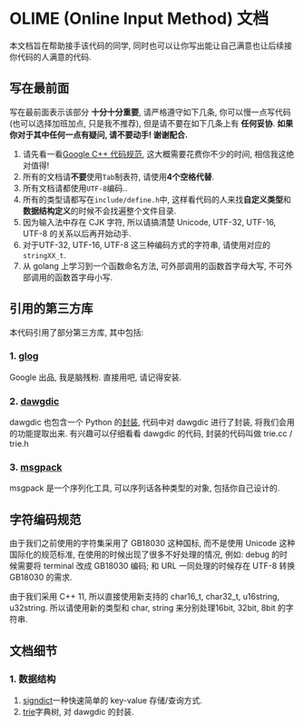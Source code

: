 # OLIME (Online Input Method) 文档

本文档旨在帮助接手该代码的同学, 同时也可以让你写出能让自己满意也让后续接你代码的人满意的代码.


## 写在最前面

写在最前面表示该部分 **十分十分重要**, 请严格遵守如下几条, 你可以慢一点写代码 (也可以选择加班加点, 只是我不推荐), 但是请不要在如下几条上有 **任何妥协**.
**如果你对于其中任何一点有疑问, 请不要动手! 谢谢配合.**

1. 请先看一看[Google C++ 代码规范](http://zh-google-styleguide.readthedocs.org/en/latest/contents/), 这大概需要花费你不少的时间, 相信我这绝对值得!
2. 所有的文档请**不要**使用`Tab`制表符, 请使用**4个空格代替**.
3. 所有文档请都使用`UTF-8`编码..
4. 所有的类型请都写在`include/define.h`中, 这样看代码的人来找**自定义类型**和**数据结构定义**的时候不会找遍整个文件目录.
5. 因为输入法中存在 CJK 字符, 所以请搞清楚 Unicode, UTF-32, UTF-16, UTF-8 的关系以后再开始动手.
6. 对于UTF-32, UTF-16, UTF-8 这三种编码方式的字符串, 请使用对应的`stringXX_t`.
7. 从 golang 上学习到一个函数命名方法, 可外部调用的函数首字母大写, 不可外部调用的函数首字母小写.


## 引用的第三方库

本代码引用了部分第三方库, 其中包括:

### 1. [glog](https://github.com/google/glog)

Google 出品, 我是脑残粉. 直接用吧, 请记得安装.

### 2. [dawgdic](https://code.google.com/p/dawgdic/)

dawgdic 也包含一个 Python 的[封装](https://github.com/kmike/DAWG), 代码中对
dawgdic 进行了封装, 将我们会用的功能提取出来. 有兴趣可以仔细看看 dawgdic 的代码,
封装的代码叫做 trie.cc / trie.h

### 3. [msgpack](http://msgpack.org/)

msgpack 是一个序列化工具, 可以序列话各种类型的对象, 包括你自己设计的.


## 字符编码规范

由于我们之前使用的字符集采用了 GB18030 这种国标, 而不是使用 Unicode
这种国际化的规范标准, 在使用的时候出现了很多不好处理的情况, 例如: debug
的时候需要将 terminal 改成 GB18030 编码; 和 URL 一同处理的时候存在 UTF-8
转换 GB18030 的需求.

由于我们采用 C++ 11, 所以直接使用新支持的 char16_t, char32_t, u16string,
u32string. 所以请使用新的类型和 char, string 来分别处理16bit, 32bit, 8bit
的字符串.


## 文档细节

### 1. 数据结构

1. [signdict](/docs/signdict.md)一种快速简单的 key-value 存储/查询方式.
2. [trie](/docs/trie.md)字典树, 对 dawgdic 的封装.
